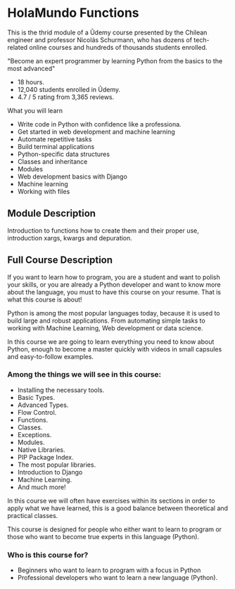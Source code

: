 # HolaMundo Functions
This is the thrid module of a Ûdemy course presented by the Chilean engineer and professor Nicolás Schurmann, who has dozens of tech-related online courses and hundreds of thousands students enrolled.

"Become an expert programmer by learning Python from the basics to the most advanced"
- 18 hours.
- 12,040 students enrolled in Ûdemy.
- 4.7 / 5 rating from 3,365 reviews.

What you will learn
- Write code in Python with confidence like a professiona.
- Get started in web development and machine learning
- Automate repetitive tasks
- Build terminal applications
- Python-specific data structures
- Classes and inheritance
- Modules
- Web development basics with Django
- Machine learning
- Working with files

## Module Description
Introduction to functions how to create them and their proper use, introduction xargs, kwargs and depuration.


## Full Course Description

If you want to learn how to program, you are a student and want to polish your skills, or you are already a Python developer and want to know more about the language, you must to have this course on your resume. That is what this course is about!

Python is among the most popular languages ​​today, because it is used to build large and robust applications. From automating simple tasks to working with Machine Learning, Web development or data science.

In this course we are going to learn everything you need to know about Python, enough to become a master quickly with videos in small capsules and easy-to-follow examples.

### Among the things we will see in this course:

- Installing the necessary tools.
- Basic Types.
- Advanced Types.
- Flow Control.
- Functions.
- Classes.
- Exceptions.
- Modules.
- Native Libraries.
- PIP Package Index.
- The most popular libraries.
- Introduction to Django
- Machine Learning.
- And much more!

In this course we will often have exercises within its sections in order to apply what we have learned, this is a good balance between theoretical and practical classes.

This course is designed for people who either want to learn to program or those who want to become true experts in this language (Python).

### Who is this course for?
- Beginners who want to learn to program with a focus in Python
- Professional developers who want to learn a new language (Python).
